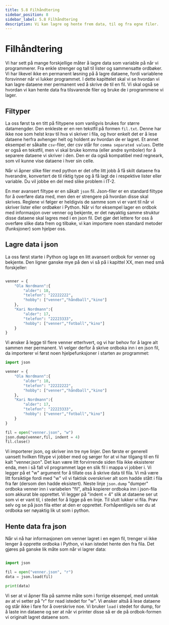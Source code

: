 ```yaml
---
title: 5.8 Filhåndtering
sidebar_position: 8
sidebar_label: 5.8 Filhåndtering
description: Vi kan lagre og hente frem data, til og fra egne filer.
---
```


# Filhåndtering

Vi har sett på mange forskjellige måter å lagre data som variable på når vi programmerer. Fra enkle strenger og tall til lister og sammensatte ordbøker. Vi har likevel ikke en permanent løsning på å lagre dataene, fordi variablene forsvinner når vi lukker programmet. I dette kapittelet skal vi se hvordan vi kan lagre dataene mer permanent ved å skrive de til en fil. Vi skal også se hvordan vi kan hente data fra tilsvarende filer og bruke de i programmene vi lager. 

## Filtyper
La oss først ta en titt på filtypene som vanligvis brukes for større datamengder. Den enkleste er en ren tekstfil på formen `fil.txt`. Denne har ikke noe som helst krav til hva vi skriver i fila, og hvor enkelt det er å lese dataene herfra avhenger helt og holdent av hvordan de er lagret. Et annet eksempel er såkalte `csv`-filer, der csv står for `comma separated values`. Dette er også en tekstfil, men vi skal bruke komma (eller andre symboler) for å separere dataene vi skriver i den. Den er da også kompatibel med regneark, som vil kunne vise dataene i hver sin celle.

Når vi åpner slike filer med python er det ofte litt jobb å få skilt dataene fra hverandre, konvertert de til riktig type og å få lagt de i respektive lister eller variable. Du vil jobbe en del med slike problem i IT-2.

En mer avansert filtype er en såkalt `json` fil. Json-filer er en standard filtype for å overføre data med, men den er strengere på hvordan disse skal skrives. Reglene vi følger er heldigvis de samme som vi er vant til når vi skriver lister eller ordbøker i Python. Når vi for eksempel lager en ordbok med informasjon over venner og bekjente, er det nøyaktig samme struktur disse dataene skal lagres med i en json fil. Det gjør det lettere for oss å overføre slike data frem og tilbake, vi kan importere noen standard metoder (funksjoner) som hjelper oss.

## Lagre data i json

La oss først starte i Python og lage en litt avansert ordbok for venner og bekjente. Den ligner ganske mye på den vi så på i kapittel XX, men med små forskjeller:

```python

venner = {
    "Ola Nordmann":{
        "alder": 18,
        "telefon": "22222222",
        "hobby": ["venner","håndball","kino"]
    },
    "Kari Nordmann":{
        "alder": 17,
        "telefon": "22223333",
        "hobby": ["venner","fotball","kino"]  
    }
}

```

Vi ønsker å legge til flere venner etterhvert, og vi har behov for å lagre alt sammen mer permanent. Vi velger derfor å skrive ordboka inn i en json fil, da importerer vi først noen hjelpefunksjoner i starten av programmet:

```python
import json

venner = {
    "Ola Nordmann":{
        "alder": 18,
        "telefon": "22222222",
        "hobby": ["venner","håndball","kino"]
    },
    "Kari Nordmann":{
        "alder": 17,
        "telefon": "22223333",
        "hobby": ["venner","fotball","kino"]  
    }
}

fil = open("venner.json", "w")
json.dump(venner,fil, indent = 4)
fil.close()
```

Vi importerer json, og skriver inn tre nye linjer. Den første er generell uansett hvilken filtype vi jobber med og sørger for at vi har tilgang til en fil kalt "venner.json". Det kan være litt forvirrende siden fila ikke eksisterer enda, men i så fall vil programmet lage en slik fil i mappa vi jobber i. Vi legger på et "w" argument for å tillate oss å skrive data til fila. Vi må være litt forsiktige fordi med "w" vil vi faktisk overskriver alt som hadde stått i fila fra før (dersom den hadde eksistert). Neste linje `json.dump` "dumper" ordboka venner inn i variabelen "fil", altså kopierer ordboka inn i json-fila som akkurat ble opprettet. Vi legger på "indent = 4" slik at dataene ser ut som vi er vant til, i stedet for å ligge på en linje. Til slutt lukker vi fila. Prøv selv og se på json fila etter at den er opprettet. Forhåpentligvis ser du at ordboka ser nøyaktig lik ut som i python.


## Hente data fra json

Når vi nå har informasjonen om venner lagret i en egen fil, trenger vi ikke lenger å opprette ordboka i Python, vi kan istedet hente den fra fila. Det gjøres på ganske lik måte som når vi lagrer data:

```python

import json

fil = open("venner.json", "r")
data = json.load(fil)

print(data)
```

Vi ser at vi åpner fila på samme måte som i forrige eksempel, med unntak av at vi setter på "r" for read istedet for "w". Vi ønsker altså å lese dataene og står ikke i fare for å overskrive noe. Vi bruker `load` i stedet for dump, for å laste inn dataene og ser at når vi printer disse så er de på ordbok-formen vi originalt lagret dataene som.

